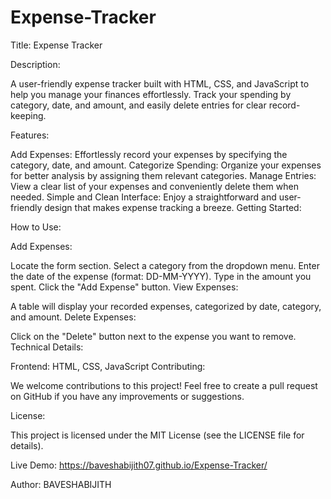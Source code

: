 # Expense-Tracker

Title: Expense Tracker

Description:

A user-friendly expense tracker built with HTML, CSS, and JavaScript to help you manage your finances effortlessly. Track your spending by category, date, and amount, and easily delete entries for clear record-keeping.

Features:

Add Expenses: Effortlessly record your expenses by specifying the category, date, and amount.
Categorize Spending: Organize your expenses for better analysis by assigning them relevant categories.
Manage Entries: View a clear list of your expenses and conveniently delete them when needed.
Simple and Clean Interface: Enjoy a straightforward and user-friendly design that makes expense tracking a breeze.
Getting Started:


How to Use:

Add Expenses:

Locate the form section.
Select a category from the dropdown menu.
Enter the date of the expense (format: DD-MM-YYYY).
Type in the amount you spent.
Click the "Add Expense" button.
View Expenses:

A table will display your recorded expenses, categorized by date, category, and amount.
Delete Expenses:

Click on the "Delete" button next to the expense you want to remove.
Technical Details:

Frontend: HTML, CSS, JavaScript
Contributing:

We welcome contributions to this project! Feel free to create a pull request on GitHub if you have any improvements or suggestions.


License:

This project is licensed under the MIT License (see the LICENSE file for details).

Live Demo: https://baveshabijith07.github.io/Expense-Tracker/

Author: BAVESHABIJITH
